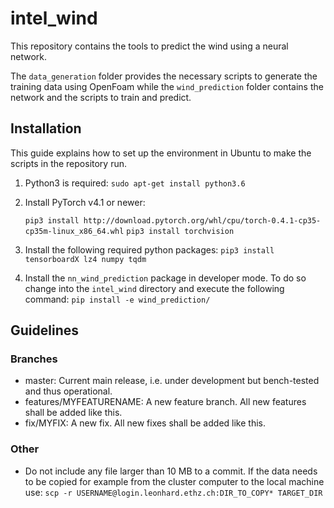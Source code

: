 # intel_wind

This repository contains the tools to predict the wind using a neural network.

The `data_generation` folder provides the necessary scripts to generate the training data using OpenFoam while the `wind_prediction` folder contains the network and the scripts to train and predict.

## Installation
This guide explains how to set up the environment in Ubuntu to make the scripts in the repository run.

1. Python3 is required:
   `sudo apt-get install python3.6`
2. Install PyTorch v4.1 or newer:

   `pip3 install http://download.pytorch.org/whl/cpu/torch-0.4.1-cp35-cp35m-linux_x86_64.whl`
   `pip3 install torchvision`

3. Install the following required python packages:
   `pip3 install tensorboardX lz4 numpy tqdm`

4. Install the `nn_wind_prediction` package in developer mode. To do so change into the `intel_wind` directory and execute the following command:
    `pip install -e wind_prediction/`

## Guidelines
### Branches
- master: Current main release, i.e. under development but bench-tested and thus operational.
- features/MYFEATURENAME: A new feature branch. All new features shall be added like this.
- fix/MYFIX: A new fix. All new fixes shall be added like this.

### Other
- Do not include any file larger than 10 MB to a commit. If the data needs to be copied for example from the cluster computer to the local machine use:
    `scp -r USERNAME@login.leonhard.ethz.ch:DIR_TO_COPY* TARGET_DIR`